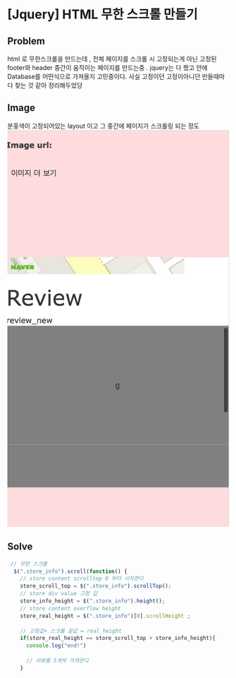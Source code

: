 # [Jquery] HTML 무한 스크롤 만들기

## Problem 
html 로 무한스크롤을 만드는데 , 전체 페이지를 스크롤 시 고정되는게 아닌 고정된 footer와 header 중간이 움직이는 페이지를 만드는중 . jquery는 다 짰고 안에 Database를 어떤식으로 가져올지 고민중이다. 사실 고정이던 고정이아니던 만들때마다 찾는 것 같아 정리해두었당


## Image
분홍색이 고정되어있는 layout 이고 그 중간에 페이지가 스크롤링 되는 정도 
![Alt text](../IMG/html_Infinite_Scroll.png)
## Solve

```javascript
 // 무한 스크롤 
  $(".store_info").scroll(function() {
    // store content scrolltop 0 부터 시작한다
    store_scroll_top = $(".store_info").scrollTop();
    // store div value 고정 값 
    store_info_height = $(".store_info").height();    
    // store content overflow height
    store_real_height = $(".store_info")[0].scrollHeight ;

    // 고정값+ 스크롤 끝값 = real_height
    if(store_real_height == store_scroll_top + store_info_height){
      console.log("end!")

      // 리뷰를 5개씩 가져온다
    }
``` 
